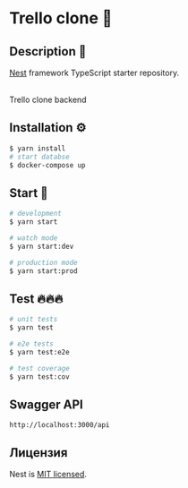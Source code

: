 # Trello clone 📅

## Description 📝

[Nest](https://github.com/nestjs/nest) framework TypeScript starter repository.
<br></br>

Trello clone backend

## Installation ⚙️

```bash
$ yarn install
# start databse
$ docker-compose up

```

## Start 🏁

```bash
# development
$ yarn start

# watch mode
$ yarn start:dev

# production mode
$ yarn start:prod
```

## Test 🔥🔥🔥

```bash
# unit tests
$ yarn test

# e2e tests
$ yarn test:e2e

# test coverage
$ yarn test:cov
```


## Swagger API

`http://localhost:3000/api`

## Лицензия

Nest is [MIT licensed](LICENSE).
